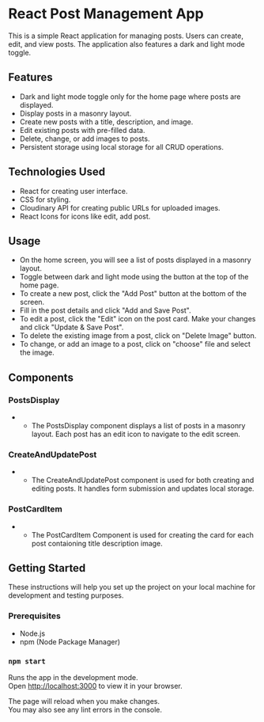 # React Post Management App

This is a simple React application for managing posts. Users can create, edit, and view posts. The application also features a dark and light mode toggle.

## Features

- Dark and light mode toggle only for the home page where posts are displayed.
- Display posts in a masonry layout.
- Create new posts with a title, description, and image.
- Edit existing posts with pre-filled data.
- Delete, change, or add images to posts.
- Persistent storage using local storage for all CRUD operations.

## Technologies Used

- React for creating user interface.
- CSS for styling.
- Cloudinary API for creating public URLs for uploaded images.
- React Icons for icons like edit, add post.

## Usage

- On the home screen, you will see a list of posts displayed in a masonry layout.
- Toggle between dark and light mode using the button at the top of the home page.
- To create a new post, click the "Add Post" button at the bottom of the screen.
- Fill in the post details and click "Add and Save Post".
- To edit a post, click the "Edit" icon on the post card. Make your changes and click "Update & Save Post".
- To delete the existing image from a post, click on "Delete Image" button.
- To change, or add an image to a post, click on "choose" file and select the image.

## Components

### PostsDisplay

- - The PostsDisplay component displays a list of posts in a masonry layout. Each post has an edit icon to navigate to the edit screen.

### CreateAndUpdatePost

- - The CreateAndUpdatePost component is used for both creating and editing posts. It handles form submission and updates local storage.

### PostCardItem

- - The PostCardItem Component is used for creating the card for each post contaioning title description image.

## Getting Started

These instructions will help you set up the project on your local machine for development and testing purposes.

### Prerequisites

- Node.js
- npm (Node Package Manager)

### `npm start`

Runs the app in the development mode.\
Open [http://localhost:3000](http://localhost:3000) to view it in your browser.

The page will reload when you make changes.\
You may also see any lint errors in the console.
